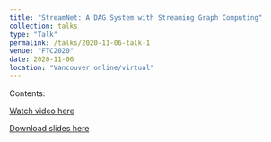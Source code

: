 ```yaml
---
title: "StreamNet: A DAG System with Streaming Graph Computing" 
collection: talks
type: "Talk"
permalink: /talks/2020-11-06-talk-1
venue: "FTC2020"
date: 2020-11-06
location: "Vancouver online/virtual"
---
```


Contents:

[Watch video here](https://www.loom.com/share/143e357650cb4b7fa54ed67cb94a2db1)

[Download slides here](http://stplaydog.github.io/files/streamnet_ftc20.pptx)
